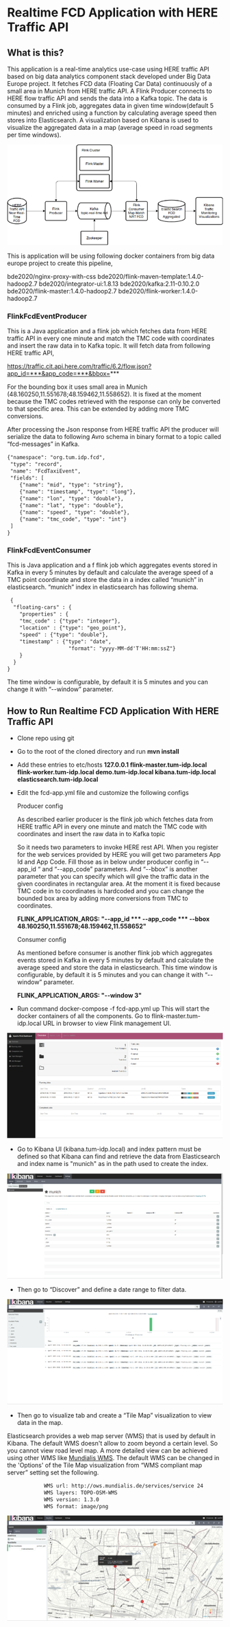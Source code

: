 # Realtime FCD Application with HERE Traffic API

## What is this?

This application is a real-time analytics use-case using HERE traffic API based on big data analytics component stack developed under Big Data Europe project. It fetches FCD data (Floating Car Data) continuously of a small area in Munich from HERE traffic API. A Flink Producer connects to HERE flow traffic API and sends the data into a Kafka topic. The data is consumed by a Flink job, aggregates data in given time window(default 5 minutes) and enriched using a function by calculating average speed then stores into Elasticsearch. A visualization based on Kibana is used to visualize the aggregated data in a map (average speed in road segments per time windows).

![Architecture Diagram of Realtime FCD Application with HERE Traffic API](images/fcd-diag.png?raw=true "Architecture Diagram of Realtime FCD Application with HERE Traffic API")

This is application will be using following docker containers from big data europe project to create this pipeline,

bde2020/nginx-proxy-with-css
bde2020/flink-maven-template:1.4.0-hadoop2.7
bde2020/integrator-ui:1.8.13
bde2020/kafka:2.11-0.10.2.0
bde2020/flink-master:1.4.0-hadoop2.7
bde2020/flink-worker:1.4.0-hadoop2.7


### FlinkFcdEventProducer

This is a Java application and a flink job which fetches data from HERE traffic API in every one minute and match the TMC code with coordinates and insert the raw data in to Kafka topic. It will fetch data from following HERE traffic API,

https://traffic.cit.api.here.com/traffic/6.2/flow.json?app_id=***&app_code=***&bbox=***

For the bounding box it uses small area in Munich (48.160250,11.551678;48.159462,11.558652). It is fixed at the moment because the TMC codes retrieved with the response can only be converted to that specific area. This can be extended by adding more TMC conversions.

After processing the Json response from HERE traffic API the producer will serialize the data to following Avro schema in binary format to a topic called “fcd-messages” in Kafka.

    {"namespace": "org.tum.idp.fcd",
     "type": "record",
     "name": "FcdTaxiEvent",
     "fields": [
     	{"name": "mid", "type": "string"},
     	{"name": "timestamp", "type": "long"},
     	{"name": "lon", "type": "double"},
     	{"name": "lat", "type": "double"},
     	{"name": "speed", "type": "double"},
     	{"name": "tmc_code", "type": "int"}
     ]
    }

### FlinkFcdEventConsumer

This is Java application and a f flink job which aggregates events stored in Kafka in every 5 minutes by default and calculate the average speed of a TMC point coordinate and store the data in a index called “munich” in elasticsearch. “munich” index in elasticsearch has following shema.

     {
      "floating-cars" : {
    	"properties" : {
       	"tmc_code" : {"type": "integer"},
       	"location" : {"type": "geo_point"},
       	"speed" : {"type": "double"},
       	"timestamp" : {"type": "date",
                      	"format": "yyyy-MM-dd'T'HH:mm:ssZ"}
    	}
      }
    }

The time window is configurable, by default it is 5 minutes and you can change it with “--window” parameter.


## How to Run Realtime FCD Application With HERE Traffic API

 - Clone repo using git
 - Go to the root of the cloned directory and run
 **mvn install**
 - Add these entries to etc/hosts
**127.0.0.1 flink-master.tum-idp.local flink-worker.tum-idp.local demo.tum-idp.local kibana.tum-idp.local elasticsearch.tum-idp.local**
 - Edit the fcd-app.yml file and customize the following configs

	 Producer config
 
	As described earlier producer is the flink job which fetches data from HERE 		traffic API in every one minute and match the TMC code with coordinates and insert the raw data in to Kafka topic

	So it needs two parameters to invoke HERE rest API. When you register for the web services provided by HERE you will get two parameters App Id and App Code. Fill those as in below under producer config in “--app_id “ and “--app_code” parameters. And “--bbox” is another parameter that you can specify which will give the traffic data in the given coordinates in rectangular area. At the moment it is fixed because TMC code in to coordinates is hardcoded and you can change the bounded box area by adding more conversions from TMC to coordinates.
	
	**FLINK_APPLICATION_ARGS: "--app_id *** --app_code *** --bbox 48.160250,11.551678;48.159462,11.558652"**
	
	Consumer config

	As mentioned before consumer is another flink job which aggregates events stored in Kafka in every 5 minutes by default and calculate the average speed and store the data in elasticsearch. This time window is configurable, by default it is 5 minutes and you can change it with “--window” parameter.
	
	**FLINK_APPLICATION_ARGS: "--window 3"**

 - Run command docker-compose -f fcd-app.yml up
 This will start the docker containers of all the components. Go to flink-master.tum-idp.local URL in browser to view Flink management UI.
 
 ![Flink Management UI](images/flink-rt.png?raw=true "Flink Management UI")
 
 - Go to Kibana UI (kibana.tum-idp.local) and index pattern must be defined so that Kibana can find and retrieve the data from Elasticsearch and index name is "munich" as in the path used to create the index.
 
 !["Kibana Config UI](images/kibana-config-ui.png?raw=true "Kibana Config UI")
 
 - Then go to “Discover” and define a date range to filter data.
 
![Kibana Search UI](images/kibana-table.png?raw=true "Kibana Search UI")

 - Then go to visualize tab and create a “Tile Map” visualization to view data in the map.
 
 Elasticsearch provides a web map server (WMS) that is used by default in Kibana. The default WMS doesn't allow to zoom beyond a certain level. So you cannot view road level map. A more detailed view can be achieved using other WMS like [Mundialis WMS](https://www.mundialis.de/en/ows-mundialis/). The default WMS can be changed in the 'Options' of the Tile Map visualization from “WMS compliant map server” setting set the following.
 
				WMS url: http://ows.mundialis.de/services/service 24
				WMS layers: TOPO-OSM-WMS
				WMS version: 1.3.0
				WMS format: image/png


![Kibana Visualize UI](images/kibana-rt-ui.png?raw=true "Kibana Visualize UI")

